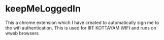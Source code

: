 # keepMeLoggedIn

This a chrome extension which I have created to automatically sign me to the wifi authentication. This is used for IIIT KOTTAYAM WIFI and runs on wweb browsers
